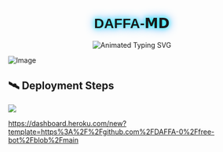 <p align="center">
  <h1 align="center" style="font-family: 'Orbitron', sans-serif; text-shadow: 0 0 10px #00ffff, 0 0 20px #0088ff;">DAFFA-𝗠𝗗</h1>
</p>

<p align="center">
  <img src="https://readme-typing-svg.demolab.com?font=Orbitron&weight=600&size=25&duration=4000&pause=1000&color=00F7FF&center=true&vCenter=true&width=500&lines=FAST+WHATSAPP+BOT;MULTI-DEVICE+WHA+BOT;POWERED+BY+ANUHAS;FAST++SECURE++RELIABLE" alt="Animated Typing SVG" />
</p>


![Image](https://github.com/user-attachments/assets/6af7e054-bd50-421b-8632-6cb9f9cd99a8)


## 🛰️ Deployment Steps



<td><a href="https://dashboard.heroku.com/new?template=https://github.com/DAFFA-0/free-bot" target="_blank"><img src="https://img.shields.io/badge/Heroku-430098?style=for-the-badge&logo=heroku&logoColor=white&labelColor=000000&color=00ffff"/></a></td>



https://dashboard.heroku.com/new?template=https%3A%2F%2Fgithub.com%2FDAFFA-0%2Ffree-bot%2Fblob%2Fmain
